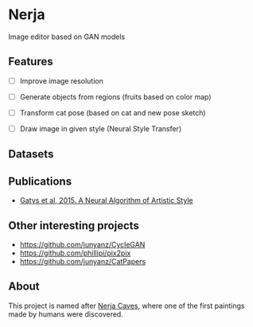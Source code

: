 # Nerja
Image editor based on GAN models

## Features

 * [ ] Improve image resolution
 * [ ] Generate objects from regions (fruits based on color map)
 * [ ] Transform cat pose (based on cat and new pose sketch)
 * [ ] Draw image in given style (Neural Style Transfer)
 
 
## Datasets

## Publications

 * [Gatys et al, 2015. A Neural Algorithm of Artistic Style](https://arxiv.org/abs/1508.06576)

## Other interesting projects

 * https://github.com/junyanz/CycleGAN
 * https://github.com/phillipi/pix2pix
 * https://github.com/junyanz/CatPapers
 
 
## About

This project is named after [Nerja Caves](https://en.wikipedia.org/wiki/Caves_of_Nerja), where one of the first paintings made by humans were discovered.
